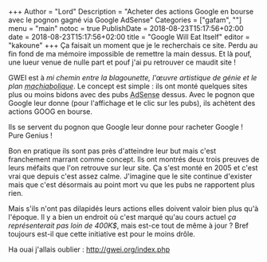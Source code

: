 +++
Author = "Lord"
Description = "Acheter des actions Google en bourse avec le pognon gagné via Google AdSense"
Categories = ["gafam", ""]
menu = "main"
notoc = true
PublishDate = 2018-08-23T15:17:56+02:00
date = 2018-08-23T15:17:56+02:00
title = "Google Will Eat Itself"
editor = "kakoune"
+++
Ça faisait un moment que je le recherchais ce site.
Perdu au fin fond de ma mémoire impossible de remettre la main dessus.
Et là pouf, une lueur venue de nulle part et pouf j'ai pu retrouver ce maudit site !

GWEI est à *mi chemin entre la blagounette, l'œuvre artistique de génie et le plan <abbr title="porte-manteau">machiabolique</a>*.
Le concept est simple : ils ont monté quelques sites plus ou moins bidons avec des pubs <abbr title="la régie pub du gros G">AdSense</abbr>  dessus.
Avec le pognon que Google leur donne (pour l'affichage et le clic sur les pubs), ils achètent des actions GOOG en bourse.

Ils se servent du pognon que Google leur donne pour racheter Google !
Pure Genius !

Bon en pratique ils sont pas près d'atteindre leur but mais c'est franchement marrant comme concept.
Ils ont montrés deux trois preuves de leurs méfaits que l'on retrouve sur leur site.
Ça s'est monté en 2005 et c'est vrai que depuis c'est assez calme.
J'imagine que le site continue d'exister mais que c'est désormais au point mort vu que les pubs ne rapportent plus rien.

Mais s'ils n'ont pas dilapidés leurs actions elles doivent valoir bien plus qu'à l'époque.
Il y a bien un endroit où c'est marqué qu'au cours actuel *ça représenterait pas loin de 400K$*, mais est-ce tout de même à jour ?
Bref toujours est-il que cette initiative est pour le moins drôle.

Ha ouai j'allais oublier : http://gwei.org/index.php
